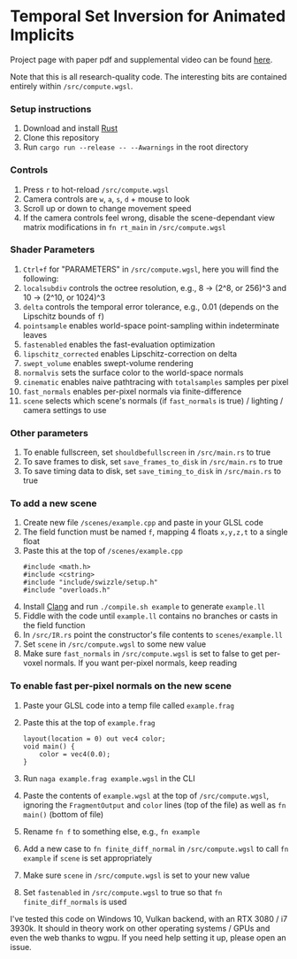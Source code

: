 # Temporal Set Inversion for Animated Implicits

Project page with paper pdf and supplemental video can be found [here](https://www.cryvosh.com/TemporalSetInversion/).

Note that this is all research-quality code. The interesting bits are contained entirely within `/src/compute.wgsl`.

### Setup instructions
1. Download and install [Rust](https://www.rust-lang.org/tools/install)
2. Clone this repository
3. Run `cargo run --release -- --Awarnings` in the root directory

### Controls
1. Press `r` to hot-reload `/src/compute.wgsl`
2. Camera controls are `w`, `a`, `s`, `d` + mouse to look
3. Scroll up or down to change movement speed
4. If the camera controls feel wrong, disable the scene-dependant view matrix modifications in `fn rt_main` in `/src/compute.wgsl`

### Shader Parameters
1. `Ctrl+f` for "PARAMETERS" in `/src/compute.wgsl`, here you will find the following:
2. `localsubdiv` controls the octree resolution, e.g., 8 -> (2^8, or 256)^3 and 10 -> (2^10, or 1024)^3
3. `delta` controls the temporal error tolerance, e.g., 0.01 (depends on the Lipschitz bounds of `f`)
4. `pointsample` enables world-space point-sampling within indeterminate leaves
5. `fastenabled` enables the fast-evaluation optimization
6. `lipschitz_corrected` enables Lipschitz-correction on delta
7. `swept_volume` enables swept-volume rendering
8. `normalvis` sets the surface color to the world-space normals
9. `cinematic` enables naive pathtracing with `totalsamples` samples per pixel
10. `fast_normals` enables per-pixel normals via finite-difference
11. `scene` selects which scene's normals (if `fast_normals` is true) / lighting / camera settings to use

### Other parameters
1. To enable fullscreen, set `shouldbefullscreen` in `/src/main.rs` to true
2. To save frames to disk, set `save_frames_to_disk` in `/src/main.rs` to true
3. To save timing data to disk, set `save_timing_to_disk` in `/src/main.rs` to true

### To add a new scene
1. Create new file `/scenes/example.cpp` and paste in your GLSL code
2. The field function must be named `f`, mapping 4 floats `x,y,z,t` to a single float
3. Paste this at the top of `/scenes/example.cpp`
	```
	#include <math.h>
	#include <cstring>
	#include "include/swizzle/setup.h"
	#include "overloads.h"
	```
4. Install [Clang](https://clang.llvm.org/get_started.html) and run `./compile.sh example` to generate `example.ll`
5. Fiddle with the code until `example.ll` contains no branches or casts in the field function
6. In `/src/IR.rs` point the constructor's file contents to `scenes/example.ll`
7. Set `scene` in `/src/compute.wgsl` to some new value
8. Make sure `fast_normals` in `/src/compute.wgsl` is set to false to get per-voxel normals. If you want per-pixel normals, keep reading

### To enable fast per-pixel normals on the new scene
1. Paste your GLSL code into a temp file called `example.frag`
2. Paste this at the top of `example.frag`

	```
	layout(location = 0) out vec4 color;
	void main() {
		color = vec4(0.0);
	}
	```
3. Run `naga example.frag example.wgsl` in the CLI
4. Paste the contents of `example.wgsl` at the top of `/src/compute.wgsl`, ignoring the `FragmentOutput` and `color` lines (top of the file) as well as `fn main()` (bottom of file)
5. Rename `fn f` to something else, e.g., `fn example`
6. Add a new case to `fn finite_diff_normal` in `/src/compute.wgsl` to call `fn example` if `scene` is set appropriately
7. Make sure `scene` in `/src/compute.wgsl` is set to your new value
8. Set `fastenabled` in `/src/compute.wgsl` to true so that `fn finite_diff_normals` is used

I've tested this code on Windows 10, Vulkan backend, with an RTX 3080 / i7 3930k. It should in theory work on other operating systems / GPUs and even the web thanks to wgpu. If you need help setting it up, please open an issue.